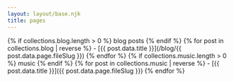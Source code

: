 ```yaml
---
layout: layout/base.njk
title: pages
---
```


{% if collections.blog.length > 0 %}
blog posts
{% endif %}
{% for post in collections.blog | reverse %}
 \- [{{ post.data.title }}](/blog/{{ post.data.page.fileSlug }})
{% endfor %}
{% if collections.music.length > 0 %}
music
{% endif %}
{% for post in collections.music | reverse %}
 \- [{{ post.data.title }}]({{ post.data.page.fileSlug }})
{% endfor %}
